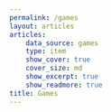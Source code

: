 ```yaml
---
permalink: /games
layout: articles
articles:
    data_source: games
    type: item
    show_cover: true
    cover_size: md
    show_excerpt: true
    show_readmore: true
title: Games
---
```

